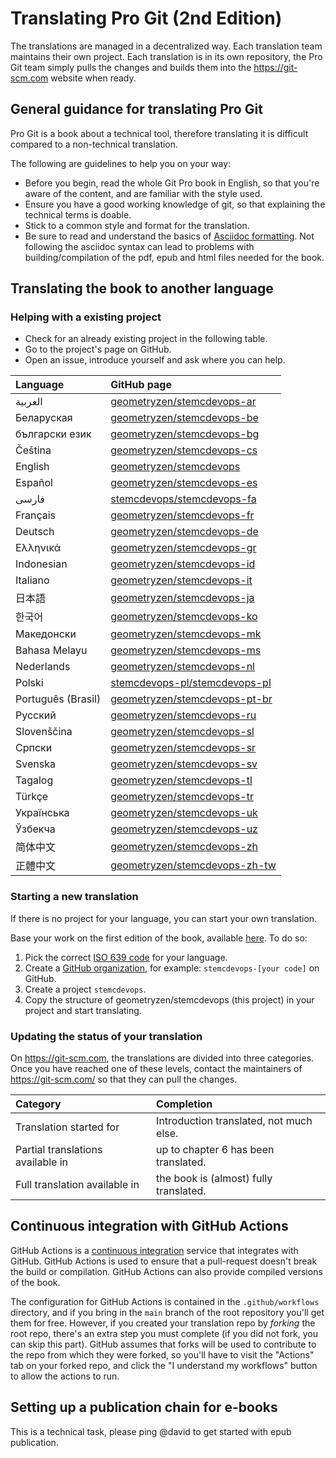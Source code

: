 # Translating Pro Git (2nd Edition)

The translations are managed in a decentralized way. Each translation team maintains their own project. Each translation is in its own repository, the Pro Git team simply pulls the changes and builds them into the https://git-scm.com website when ready.

## General guidance for translating Pro Git

Pro Git is a book about a technical tool, therefore translating it is difficult compared to a non-technical translation.

The following are guidelines to help you on your way:
* Before you begin, read the whole Git Pro book in English, so that you're aware of the content, and are familiar with the style used.
* Ensure you have a good working knowledge of git, so that explaining the technical terms is doable.
* Stick to a common style and format for the translation.
* Be sure to read and understand the basics of [Asciidoc formatting](https://asciidoctor.org/docs/asciidoc-syntax-quick-reference/). Not following the asciidoc syntax can lead to problems with building/compilation of the pdf, epub and html files needed for the book.

## Translating the book to another language

### Helping with a existing project

* Check for an already existing project in the following table.
* Go to the project's page on GitHub.
* Open an issue, introduce yourself and ask where you can help.

| Language       | GitHub page     |
| :------------- | :------------- |
| العربية        | [geometryzen/stemcdevops-ar](https://github.com/geometryzen/stemcdevops-ar) |
| Беларуская     | [geometryzen/stemcdevops-be](https://github.com/geometryzen/stemcdevops-be) |
| български език | [geometryzen/stemcdevops-bg](https://github.com/geometryzen/stemcdevops-bg) |
| Čeština        | [geometryzen/stemcdevops-cs](https://github.com/geometryzen-cs/stemcdevops-cs) |
| English        | [geometryzen/stemcdevops](https://github.com/geometryzen/stemcdevops) |
| Español        | [geometryzen/stemcdevops-es](https://github.com/geometryzen/stemcdevops-es) |
| فارسی          | [stemcdevops/stemcdevops-fa](https://github.com/geometryzen/stemcdevops-fa) |
| Français       | [geometryzen/stemcdevops-fr](https://github.com/geometryzen/stemcdevops-fr) |
| Deutsch        | [geometryzen/stemcdevops-de](https://github.com/geometryzen/stemcdevops-de) |
| Ελληνικά       | [geometryzen/stemcdevops-gr](https://github.com/geometryzen/stemcdevops-gr) |
| Indonesian     | [geometryzen/stemcdevops-id](https://github.com/geometryzen/stemcdevops-id) |
| Italiano   | [geometryzen/stemcdevops-it](https://github.com/geometryzen/stemcdevops-it) |
| 日本語   | [geometryzen/stemcdevops-ja](https://github.com/geometryzen/stemcdevops-ja) |
| 한국어   | [geometryzen/stemcdevops-ko](https://github.com/geometryzen/stemcdevops-ko) |
| Македонски | [geometryzen/stemcdevops-mk](https://github.com/geometryzen/stemcdevops-mk) |
| Bahasa Melayu| [geometryzen/stemcdevops-ms](https://github.com/geometryzen/stemcdevops-ms) |
| Nederlands | [geometryzen/stemcdevops-nl](https://github.com/geometryzen/stemcdevops-nl) |
| Polski | [stemcdevops-pl/stemcdevops-pl](https://github.com/geometryzen2-pl/stemcdevops-pl) |
| Português (Brasil) | [geometryzen/stemcdevops-pt-br](https://github.com/geometryzen/stemcdevops-pt-br) |
| Русский   | [geometryzen/stemcdevops-ru](https://github.com/geometryzen/stemcdevops-ru) |
| Slovenščina  | [geometryzen/stemcdevops-sl](https://github.com/geometryzen/stemcdevops-sl) |
| Српски   | [geometryzen/stemcdevops-sr](https://github.com/geometryzen/stemcdevops-sr) |
| Svenska  | [geometryzen/stemcdevops-sv](https://github.com/geometryzen/stemcdevops-sv) |
| Tagalog   | [geometryzen/stemcdevops-tl](https://github.com/geometryzen/stemcdevops-tl) |
| Türkçe   | [geometryzen/stemcdevops-tr](https://github.com/geometryzen/stemcdevops-tr) |
| Українська| [geometryzen/stemcdevops-uk](https://github.com/geometryzen/stemcdevops-uk) |
| Ўзбекча  | [geometryzen/stemcdevops-uz](https://github.com/geometryzen/stemcdevops-uz) |
| 简体中文  | [geometryzen/stemcdevops-zh](https://github.com/geometryzen/stemcdevops-zh) |
| 正體中文  | [geometryzen/stemcdevops-zh-tw](https://github.com/geometryzen/stemcdevops-zh-tw) |

### Starting a new translation

If there is no project for your language, you can start your own translation.

Base your work on the first edition of the book, available [here](https://github.com/geometryzen/stemcdevops). To do so:
 1. Pick the correct [ISO 639 code](https://en.wikipedia.org/wiki/List_of_ISO_639-1_codes) for your language.
 1. Create a [GitHub organization](https://docs.github.com/en/github/setting-up-and-managing-organizations-and-teams/creating-a-new-organization-from-scratch), for example: `stemcdevops-[your code]` on GitHub.
 1. Create a project `stemcdevops`.
 1. Copy the structure of geometryzen/stemcdevops (this project) in your project and start translating.

### Updating the status of your translation

On https://git-scm.com, the translations are divided into three categories. Once you have reached one of these levels, contact the maintainers of https://git-scm.com/ so that they can pull the changes.

| Category | Completion     |
| :------------- | :------------- |
| Translation started for | Introduction translated, not much else. |
| Partial translations available in | up to chapter 6 has been translated. |
| Full translation available in |the book is (almost) fully translated. |

## Continuous integration with GitHub Actions

GitHub Actions is a [continuous integration](https://en.wikipedia.org/wiki/Continuous_integration) service that integrates with GitHub. GitHub Actions is used to ensure that a pull-request doesn't break the build or compilation. GitHub Actions can also provide compiled versions of the book.

The configuration for GitHub Actions is contained in the `.github/workflows` directory, and if you bring in the `main` branch of the root repository you'll get them for free.
However, if you created your translation repo by _forking_ the root repo, there's an extra step you must complete (if you did not fork, you can skip this part).
GitHub assumes that forks will be used to contribute to the repo from which they were forked, so you'll have to visit the "Actions" tab on your forked repo, and click the "I understand my workflows" button to allow the actions to run.

## Setting up a publication chain for e-books

This is a technical task, please ping @david to get started with epub publication.
